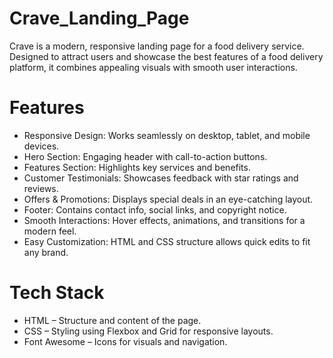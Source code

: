 # Crave_Landing_Page

Crave is a modern, responsive landing page for a food delivery service. Designed to attract users and showcase the best features of a food delivery platform, it combines appealing visuals with smooth user interactions.

# Features

- Responsive Design: Works seamlessly on desktop, tablet, and mobile devices.
- Hero Section: Engaging header with call-to-action buttons.
- Features Section: Highlights key services and benefits.
- Customer Testimonials: Showcases feedback with star ratings and reviews.
- Offers & Promotions: Displays special deals in an eye-catching layout.
- Footer: Contains contact info, social links, and copyright notice.
- Smooth Interactions: Hover effects, animations, and transitions for a modern feel.
- Easy Customization: HTML and CSS structure allows quick edits to fit any brand.

# Tech Stack

- HTML – Structure and content of the page.
- CSS – Styling using Flexbox and Grid for responsive layouts.
- Font Awesome – Icons for visuals and navigation.
